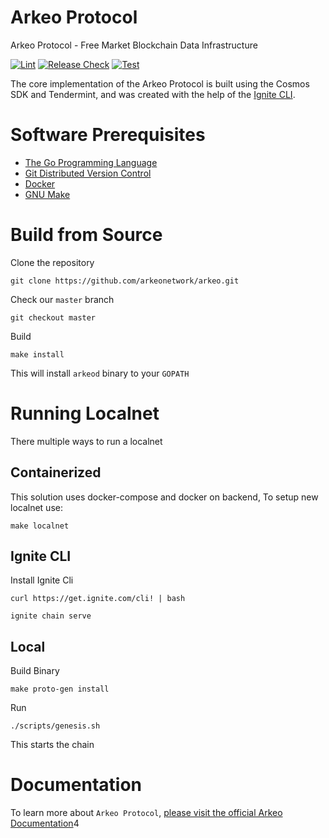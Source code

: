 # Arkeo Protocol

Arkeo Protocol - Free Market Blockchain Data Infrastructure

[![Lint](https://github.com/arkeonetwork/arkeo/actions/workflows/go-lint.yaml/badge.svg)](https://github.com/arkeonetwork/arkeo/actions/workflows/go-lint.yaml)
[![Release Check](https://github.com/arkeonetwork/arkeo/actions/workflows/release-check.yaml/badge.svg)](https://github.com/arkeonetwork/arkeo/actions/workflows/release-check.yaml)
[![Test](https://github.com/arkeonetwork/arkeo/actions/workflows/test.yaml/badge.svg)](https://github.com/arkeonetwork/arkeo/actions/workflows/test.yaml)

The core implementation of the Arkeo Protocol is built using the Cosmos SDK and Tendermint, and was created with the help of the [Ignite CLI](https://ignite.com/cli).

# Software Prerequisites

- [The Go Programming Language](https://go.dev)
- [Git Distributed Version Control](https://git-scm.com)
- [Docker](https://www.docker.com)
- [GNU Make](https://www.gnu.org/software/make)

# Build from Source

Clone the repository

```shell
git clone https://github.com/arkeonetwork/arkeo.git
```

Check our `master` branch

```shell
git checkout master
```

Build

```shell
make install
```

This will install `arkeod` binary to your `GOPATH`

# Running Localnet

There multiple ways to run a localnet

## Containerized

This solution uses docker-compose and docker on backend, To setup new localnet use:

```shell
make localnet
```

## Ignite CLI

Install Ignite Cli

```shell
curl https://get.ignite.com/cli! | bash
```

```shell
ignite chain serve
```

## Local

Build Binary

```shell
make proto-gen install
```

Run

```shell
./scripts/genesis.sh
```

This starts the chain

# Documentation

To learn more about `Arkeo Protocol`, [please visit the official Arkeo Documentation](https://docs.arkeo.network)4
